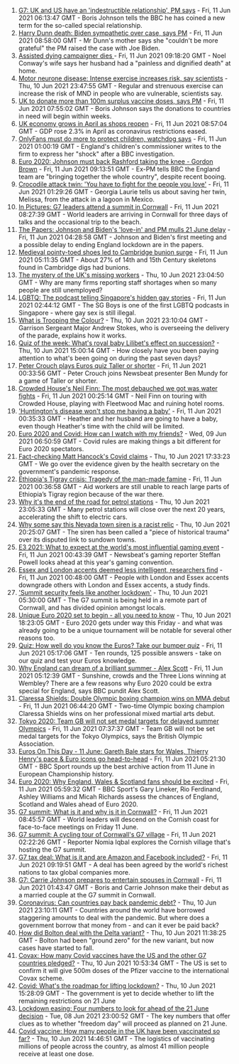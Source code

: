 1. [G7: UK and US have an 'indestructible relationship', PM says](https://www.bbc.co.uk/news/uk-politics-57436035) - Fri, 11 Jun 2021 06:13:47 GMT - Boris Johnson tells the BBC he has coined a new term for the so-called special relationship.
2. [Harry Dunn death: Biden sympathetic over case, says PM](https://www.bbc.co.uk/news/uk-57435843) - Fri, 11 Jun 2021 08:58:00 GMT - Mr Dunn's mother says she "couldn't be more grateful" the PM raised the case with Joe Biden.
3. [Assisted dying campaigner dies ](https://www.bbc.co.uk/news/uk-england-shropshire-57441095) - Fri, 11 Jun 2021 09:18:20 GMT - Noel Conway's wife says her husband had a "painless and dignified death" at home.
4. [Motor neurone disease: Intense exercise increases risk, say scientists](https://www.bbc.co.uk/news/health-57431412) - Thu, 10 Jun 2021 23:47:55 GMT - Regular and strenuous exercise can increase the risk of MND in people who are vulnerable, scientists say.
5. [UK to donate more than 100m surplus vaccine doses, says PM](https://www.bbc.co.uk/news/uk-57436535) - Fri, 11 Jun 2021 07:55:02 GMT - Boris Johnson says the donations to countries in need will begin within weeks.
6. [UK economy grows in April as shops reopen](https://www.bbc.co.uk/news/business-57438437) - Fri, 11 Jun 2021 08:57:04 GMT - GDP rose 2.3% in April as coronavirus restrictions eased.
7. [OnlyFans must do more to protect children, watchdog says](https://www.bbc.co.uk/news/uk-57429900) - Fri, 11 Jun 2021 01:00:19 GMT - England's children's commissioner writes to the firm to express her "shock" after a BBC investigation.
8. [Euro 2020: Johnson must back Rashford taking the knee - Gordon Brown](https://www.bbc.co.uk/news/uk-politics-57439088) - Fri, 11 Jun 2021 09:13:51 GMT - Ex-PM tells BBC the England team are "bringing together the whole country", despite recent booing.
9. [Crocodile attack twin: 'You have to fight for the people you love'](https://www.bbc.co.uk/news/newsbeat-57437135) - Fri, 11 Jun 2021 01:29:26 GMT - Georgia Laurie tells us about saving her twin, Melissa, from the attack in a lagoon in Mexico.
10. [In Pictures: G7 leaders attend a summit in Cornwall](https://www.bbc.co.uk/news/uk-57438878) - Fri, 11 Jun 2021 08:27:39 GMT - World leaders are arriving in Cornwall for three days of talks and the occasional trip to the beach.
11. [The Papers: Johnson and Biden's 'love-in' and PM mulls 21 June delay](https://www.bbc.co.uk/news/blogs-the-papers-57436753) - Fri, 11 Jun 2021 04:28:58 GMT - Johnson and Biden's first meeting and a possible delay to ending England lockdown are in the papers.
12. [Medieval pointy-toed shoes led to Cambridge bunion surge](https://www.bbc.co.uk/news/uk-england-cambridgeshire-57427365) - Fri, 11 Jun 2021 05:11:35 GMT - About 27% of 14th and 15th Century skeletons found in Cambridge digs had bunions.
13. [The mystery of the UK's missing workers](https://www.bbc.co.uk/news/business-57400560) - Thu, 10 Jun 2021 23:04:50 GMT - Why are many firms reporting staff shortages when so many people are still unemployed?
14. [LGBTQ: The podcast telling Singapore's hidden gay stories](https://www.bbc.co.uk/news/world-asia-57424596) - Fri, 11 Jun 2021 02:44:12 GMT - The SG Boys is one of the first LGBTQ podcasts in Singapore - where gay sex is still illegal.
15. [What is Trooping the Colour?](https://www.bbc.co.uk/news/uk-57433611) - Thu, 10 Jun 2021 23:10:04 GMT - Garrison Sergeant Major Andrew Stokes, who is overseeing the delivery of the parade, explains how it works.
16. [Quiz of the week: What's royal baby Lilibet's effect on succession?](https://www.bbc.co.uk/news/world-57421255) - Thu, 10 Jun 2021 15:00:14 GMT - How closely have you been paying attention to what's been going on during the past seven days?
17. [Peter Crouch plays Euros quiz Taller or shorter](https://www.bbc.co.uk/news/newsbeat-57431175) - Fri, 11 Jun 2021 00:33:56 GMT - Peter Crouch joins Newsbeat presenter Ben Mundy for a game of Taller or shorter.
18. [Crowded House's Neil Finn: The most debauched we got was water fights](https://www.bbc.co.uk/news/entertainment-arts-57419383) - Fri, 11 Jun 2021 00:25:14 GMT - Neil Finn on touring with Crowded House, playing with Fleetwood Mac and ruining hotel rooms.
19. ['Huntington's disease won't stop me having a baby'](https://www.bbc.co.uk/news/stories-57430859) - Fri, 11 Jun 2021 00:35:33 GMT - Heather and her husband are going to have a baby, even though Heather's time with the child will be limited.
20. [Euro 2020 and Covid: How can I watch with my friends?](https://www.bbc.co.uk/news/uk-57386719) - Wed, 09 Jun 2021 06:50:59 GMT - Covid rules are making things a bit different for Euro 2020 spectators.
21. [Fact-checking Matt Hancock's Covid claims](https://www.bbc.co.uk/news/57427777) - Thu, 10 Jun 2021 17:33:23 GMT - We go over the evidence given by the health secretary on the government's pandemic response.
22. [Ethiopia's Tigray crisis: Tragedy of the man-made famine](https://www.bbc.co.uk/news/world-africa-57422168) - Fri, 11 Jun 2021 00:36:58 GMT - Aid workers are still unable to reach large parts of Ethiopia’s Tigray region because of the war there.
23. [Why it's the end of the road for petrol stations](https://www.bbc.co.uk/news/business-57416829) - Thu, 10 Jun 2021 23:05:33 GMT - Many petrol stations will close over the next 20 years, accelerating the shift to electric cars.
24. [Why some say this Nevada town siren is a racist relic](https://www.bbc.co.uk/news/world-us-canada-57407543) - Thu, 10 Jun 2021 20:25:07 GMT - The siren has been called a "piece of historical trauma" over its disputed link to sundown towns.
25. [E3 2021: What to expect at the world's most influential gaming event](https://www.bbc.co.uk/news/newsbeat-57425970) - Fri, 11 Jun 2021 00:43:39 GMT - Newsbeat's gaming reporter Steffan Powell looks ahead at this year's gaming convention.
26. [Essex and London accents deemed less intelligent, researchers find](https://www.bbc.co.uk/news/uk-england-essex-57071805) - Fri, 11 Jun 2021 00:48:00 GMT - People with London and Essex accents downgrade others with London and Essex accents, a study finds.
27. ['Summit security feels like another lockdown'](https://www.bbc.co.uk/news/uk-england-cornwall-57399071) - Thu, 10 Jun 2021 05:30:00 GMT - The G7 summit is being held in a remote part of Cornwall, and has divided opinion amongst locals.
28. [Unique Euro 2020 set to begin - all you need to know](https://www.bbc.co.uk/sport/football/57349809) - Thu, 10 Jun 2021 18:23:05 GMT - Euro 2020 gets under way this Friday - and what was already going to be a unique tournament will be notable for several other reasons too.
29. [Quiz: How well do you know the Euros? Take our bumper quiz](https://www.bbc.co.uk/sport/football/57188304) - Fri, 11 Jun 2021 05:17:06 GMT - Ten rounds, 125 possible answers - take on our quiz and test your Euros knowledge.
30. [Why England can dream of a brilliant summer - Alex Scott](https://www.bbc.co.uk/sport/football/57429078) - Fri, 11 Jun 2021 05:12:39 GMT - Sunshine, crowds and the Three Lions winning at Wembley? There are a few reasons why Euro 2020 could be extra special for England, says BBC pundit Alex Scott.
31. [Claressa Shields: Double Olympic boxing champion wins on MMA debut](https://www.bbc.co.uk/sport/mixed-martial-arts/57438148) - Fri, 11 Jun 2021 06:44:20 GMT - Two-time Olympic boxing champion Claressa Shields wins on her professional mixed martial arts debut.
32. [Tokyo 2020: Team GB will not set medal targets for delayed summer Olympics](https://www.bbc.co.uk/sport/olympics/57438149) - Fri, 11 Jun 2021 07:37:37 GMT - Team GB will not be set medal targets for the Tokyo Olympics, says the British Olympic Association.
33. [Euros On This Day - 11 June: Gareth Bale stars for Wales, Thierry Henry's pace & Euro icons go head-to-head](https://www.bbc.co.uk/sport/av/football/53000364) - Fri, 11 Jun 2021 05:21:30 GMT - BBC Sport rounds up the best archive action from 11 June in European Championship history.
34. [Euro 2020: Why England, Wales & Scotland fans should be excited](https://www.bbc.co.uk/sport/av/football/57436183) - Fri, 11 Jun 2021 05:59:32 GMT - BBC Sport's Gary Lineker, Rio Ferdinand, Ashley Williams and Micah Richards assess the chances of England, Scotland and Wales ahead of Euro 2020.
35. [G7 summit: What is it and why is it in Cornwall?](https://www.bbc.co.uk/news/world-49434667) - Fri, 11 Jun 2021 08:45:57 GMT - World leaders will descend on the Cornish coast for face-to-face meetings on Friday 11 June.
36. [G7 summit: A cycling tour of Cornwall's G7 village](https://www.bbc.co.uk/news/uk-57433610) - Fri, 11 Jun 2021 02:22:26 GMT - Reporter Nomia Iqbal explores the Cornish village that's hosting the G7 summit.
37. [G7 tax deal: What is it and are Amazon and Facebook included?](https://www.bbc.co.uk/news/business-57384352) - Fri, 11 Jun 2021 09:19:51 GMT - A deal has been agreed by the world's richest nations to tax global companies more.
38. [G7: Carrie Johnson prepares to entertain spouses in Cornwall](https://www.bbc.co.uk/news/uk-politics-57384801) - Fri, 11 Jun 2021 01:43:47 GMT - Boris and Carrie Johnson make their debut as a married couple at the G7 summit in Cornwall.
39. [Coronavirus: Can countries pay back pandemic debt?](https://www.bbc.co.uk/news/57432260) - Thu, 10 Jun 2021 23:10:11 GMT - Countries around the world have borrowed staggering amounts to deal with the pandemic. But where does a government borrow that money from - and can it ever be paid back?
40. [How did Bolton deal with the Delta variant?](https://www.bbc.co.uk/news/uk-england-57425730) - Thu, 10 Jun 2021 11:38:25 GMT - Bolton had been "ground zero" for the new variant, but now cases have started to fall.
41. [Covax: How many Covid vaccines have the US and the other G7 countries pledged?](https://www.bbc.co.uk/news/world-55795297) - Thu, 10 Jun 2021 10:53:34 GMT - The US is set to confirm it will give 500m doses of the Pfizer vaccine to the international Covax scheme.
42. [Covid: What's the roadmap for lifting lockdown?](https://www.bbc.co.uk/news/explainers-52530518) - Thu, 10 Jun 2021 15:28:09 GMT - The government is yet to decide whether to lift the remaining restrictions on 21 June
43. [Lockdown easing: Four numbers to look for ahead of the 21 June decision](https://www.bbc.co.uk/news/57403888) - Tue, 08 Jun 2021 23:00:52 GMT - The key numbers that offer clues as to whether "freedom day" will proceed as planned on 21 June.
44. [Covid vaccine: How many people in the UK have been vaccinated so far?](https://www.bbc.co.uk/news/health-55274833) - Thu, 10 Jun 2021 14:46:51 GMT - The logistics of vaccinating millions of people across the country, as almost 41 million people receive at least one dose.
